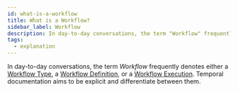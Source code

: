 ```yaml
---
id: what-is-a-workflow
title: What is a Workflow?
sidebar_label: Workflow
description: In day-to-day conversations, the term "Workflow" frequently denotes either a Workflow Type, a Workflow Definition, or a Workflow Execution.
tags:
  - explanation
---
```


In day-to-day conversations, the term _Workflow_ frequently denotes either a [Workflow Type](/concepts/what-is-a-workflow-type), a [Workflow Definition](/concepts/what-is-a-workflow-definition), or a [Workflow Execution](/concepts/what-is-a-workflow-execution).
Temporal documentation aims to be explicit and differentiate between them.
